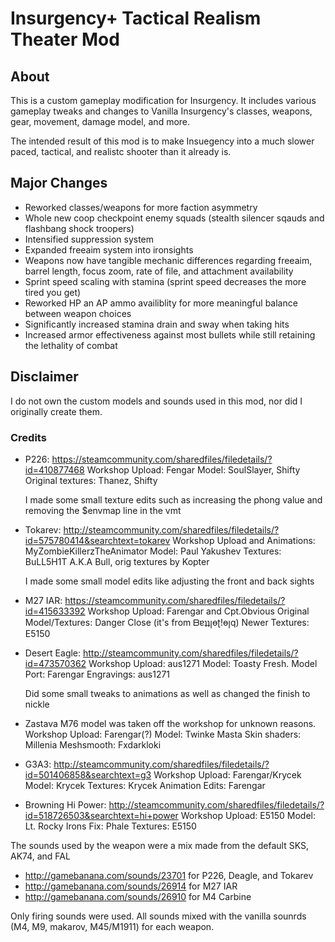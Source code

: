 # Insurgency+ Tactical Realism Theater Mod
## About
This is a custom gameplay modification for Insurgency. It includes various gameplay tweaks and changes to Vanilla Insurgency's classes, weapons, gear, movement, damage model, and more. 

The intended result of this mod is to make Insuegency into a much slower paced, tactical, and realistc shooter than it already is.

## Major Changes
- Reworked classes/weapons for more faction asymmetry
- Whole new coop checkpoint enemy squads (stealth silencer sqauds and flashbang shock troopers)
- Intensified suppression system
- Expanded freeaim system into ironsights
- Weapons now have tangible mechanic differences regarding freeaim, barrel length, focus zoom, rate of file, and attachment availability
- Sprint speed scaling with stamina (sprint speed decreases the more tired you get)
- Reworked HP an AP ammo availiblity for more meaningful balance between weapon choices
- Significantly increased stamina drain and sway when taking hits
- Increased armor effectiveness against most bullets while still retaining the lethality of combat


## Disclaimer
I do not own the custom models and sounds used in this mod, nor did I originally create them.

### Credits
- P226: https://steamcommunity.com/sharedfiles/filedetails/?id=410877468
	Workshop Upload: Fengar
	Model: SoulSlayer, Shifty
	Original textures: Thanez, Shifty
	
	I made some small texture edits such as increasing the phong value and removing the $envmap line in the vmt

- Tokarev: http://steamcommunity.com/sharedfiles/filedetails/?id=575780414&searchtext=tokarev
	Workshop Upload and Animations: MyZombieKillerzTheAnimator
	Model: Paul Yakushev
	Textures: BuLL5H1T A.K.A Bull, orig textures by Kopter
	
	I made some small model edits like adjusting the front and back sights 

- M27 IAR: https://steamcommunity.com/sharedfiles/filedetails/?id=415633392
	Workshop Upload: Farengar and Cpt.Obvious
	Original Model/Textures: Danger Close (it's from ᗷɐʇʇꞁөʈ!өꞁq)
	Newer Textures: E5150 
	
- Desert Eagle: http://steamcommunity.com/sharedfiles/filedetails/?id=473570362
	Workshop Upload: aus1271
	Model: Toasty Fresh.
	Model Port: Farengar
	Engravings: aus1271
	
	Did some small tweaks to animations as well as changed the finish to nickle

- Zastava M76 model was taken off the workshop for unknown reasons.
	Workshop Upload: Farengar(?)
	Model: Twinke Masta 
	Skin shaders: Millenia 
	Meshsmooth: Fxdarkloki

- G3A3: http://steamcommunity.com/sharedfiles/filedetails/?id=501406858&searchtext=g3
	Workshop Upload: Farengar/Krycek
	Model: Krycek
	Textures: Krycek
	Animation Edits: Farengar

- Browning Hi Power: http://steamcommunity.com/sharedfiles/filedetails/?id=518726503&searchtext=hi+power
	Workshop Upload: E5150
	Model: Lt. Rocky
	Irons Fix: Phale
	Textures: E5150
	
The sounds used by the weapon were a mix made from the default SKS, AK74, and FAL
- http://gamebanana.com/sounds/23701 for P226, Deagle, and Tokarev
- http://gamebanana.com/sounds/26914 for M27 IAR
- http://gamebanana.com/sounds/26910 for M4 Carbine

Only firing sounds were used. All sounds mixed with the vanilla sounrds (M4, M9, makarov, M45/M1911) for each weapon.
